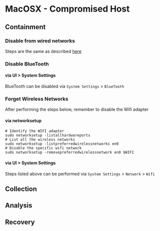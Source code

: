 # MacOSX - Compromised Host

## Containment

### Disable from wired networks

Steps are the same as described [here](win_compromised_host#disconnect-from-wired-networks)

### Disable BlueTooth

#### via UI > System Settings

BlueTooth can be disabled via `System Settings` > `BlueTooth`

### Forget Wireless Networks

After performing the steps below, remember to disable the Wifi adapter

#### via networksetup
```
# Identify the WIFI adapter
sudo networksetup -listallhardwareports
# List all the wireless networks
sudo networksetup -listpreferredwirelessnetworks en0
# Disable the specific wifi network 
sudo networksetup -removepreferredwirelessnetwork en0 $WIFI
```

#### via UI > System Settings

Steps listed above can be performed via `System Settings` > `Network` >  `Wifi` 

## Collection

## Analysis

## Recovery
